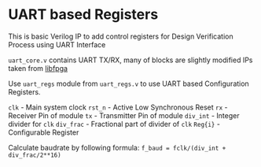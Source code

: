 # UART based Registers

This is basic Verilog IP to add control registers for Design Verification Process using UART Interface

`uart_core.v` contains UART TX/RX, many of blocks are slightly modified IPs taken from [libfpga](https://github.com/Wren6991/libfpga/tree/master)

Use `uart_regs` module from `uart_regs.v` to use UART based Configuration Registers.

`clk` - Main system clock
`rst_n` - Active Low Synchronous Reset
`rx` - Receiver Pin of module
`tx` - Transmitter Pin of module
`div_int` - Integer divider for `clk`
`div_frac` - Fractional part of divider of `clk`
`Reg{i}` - Configurable Register

Calculate baudrate by following formula:
`f_baud = fclk/(div_int + div_frac/2**16)`
